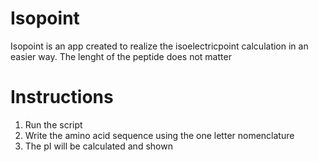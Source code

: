 # Isopoint

Isopoint is an app created to realize the isoelectricpoint calculation in an easier way.
The lenght of the peptide does not matter

# Instructions

1) Run the script
2) Write the amino acid sequence using the one letter nomenclature
3) The pI will be calculated and shown